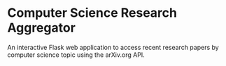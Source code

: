 # Computer Science Research Aggregator

An interactive Flask web application to access recent research papers by computer science topic using the arXiv.org API.